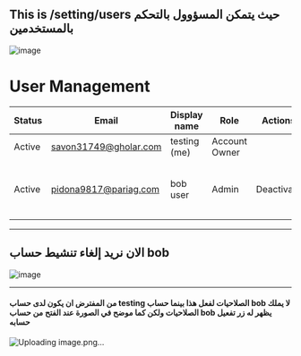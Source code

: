 ## This is /setting/users حيث يتمكن المسؤوول بالتحكم بالمستخدمين 
![image](https://github.com/user-attachments/assets/c85e4256-a802-45c9-8c66-647f9fd4bb2c)

# User Management

| Status | Email                        | Display name | Role         | Actions    | الصلاحيات 
|--------|------------------------------|--------------|--------------|------------| ------------|
| Active | savon31749@gholar.com         | testing (me) | Account Owner|           |   المسؤول |
| Active | pidona9817@pariag.com         | bob user     | Admin        | Deactivate|   مستخدم اعطاه المسؤول صلاحيات الادمن |

---
## الان نريد إلغاء تنشيط حساب bob 
![image](https://github.com/user-attachments/assets/4d41b193-324b-4ad4-94dd-f81d154608df)

---

#### من المفترض ان يكون لدى حساب testing الصلاحيات لفعل هذا بينما حساب bob لا يملك الصلاحيات ولكن كما موضح في الصورة عند الفتح من حساب bob يظهر له زر تفعيل حسابه 

![Uploading image.png…]()
